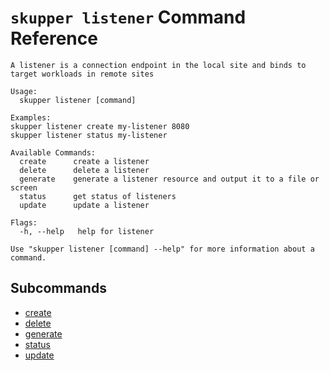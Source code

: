 # `skupper listener` Command Reference

```
A listener is a connection endpoint in the local site and binds to target workloads in remote sites

Usage:
  skupper listener [command]

Examples:
skupper listener create my-listener 8080
skupper listener status my-listener

Available Commands:
  create      create a listener
  delete      delete a listener
  generate    generate a listener resource and output it to a file or screen
  status      get status of listeners
  update      update a listener

Flags:
  -h, --help   help for listener

Use "skupper listener [command] --help" for more information about a command.
```

## Subcommands
- [create](./skupper_listener_create.md)
- [delete](./skupper_listener_delete.md)
- [generate](./skupper_listener_generate.md)
- [status](./skupper_listener_status.md)
- [update](./skupper_listener_update.md)
